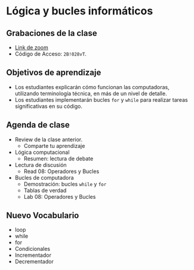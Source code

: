 # Lógica y bucles informáticos

## Grabaciones de la clase
- [Link de zoom](https://us06web.zoom.us/rec/share/MCVRlcQzVzOU1JQGi937MPkknAFpf-PfX8XwBiz4csOmcC54WeBQrWGx2NZYx-NB.9T0DmWqduAsHlWIx)
- Código de Acceso: `2B!028vT`.

## Objetivos de aprendizaje

- Los estudiantes explicarán cómo funcionan las computadoras, utilizando terminología técnica, en más de un nivel de detalle.
- Los estudiantes implementarán bucles `for` y `while` para realizar tareas significativas en su código.

## Agenda de clase

- Review de la clase anterior.
   - Comparte tu aprendizaje
- Lógica computacional
   - Resumen: lectura de debate
- Lectura de discusión
   - Read 08: Operadores y Bucles
- Bucles de computadora
   - Demostración: bucles `while` y `for`
   - Tablas de verdad
   - Lab 08: Operadores y Bucles

## Nuevo Vocabulario

- loop
- while
- for
- Condicionales
- Incrementador
- Decrementador

